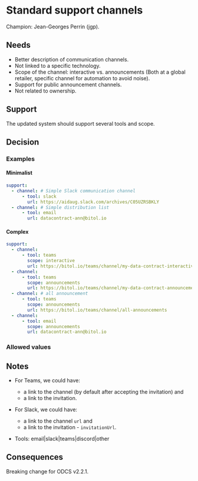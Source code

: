 # Standard support channels

Champion: Jean-Georges Perrin (jgp).

## Needs
* Better description of communication channels.
* Not linked to a specific technology.
* Scope of the channel: interactive vs. announcements (Both at a global retailer, specific channel for automation to avoid noise).
* Support for public announcement channels.
* Not related to ownership.

## Support
The updated system should support several tools and scope.

## Decision

### Examples

#### Minimalist
```YAML
support:
  - channel: # Simple Slack communication channel
      - tool: slack
        url: https://aidaug.slack.com/archives/C05UZRSBKLY
  - channel: # Simple distribution list
      - tool: email
        url: datacontract-ann@bitol.io
```

#### Complex
```YAML
support:
  - channel: 
      - tool: teams
        scope: interactive
        url: https://bitol.io/teams/channel/my-data-contract-interactive
  - channel:
      - tool: teams
        scope: announcements
        url: https://bitol.io/teams/channel/my-data-contract-announcements
  - channel: # all announcement
      - tool: teams
        scope: announcements
        url: https://bitol.io/teams/channel/all-announcements
  - channel:
      - tool: email
        scope: announcements
        url: datacontract-ann@bitol.io
```

### Allowed values

## Notes

* For Teams, we could have:
  * a link to the channel (by default after accepting the invitation) and
  * a link to the invitation.

* For Slack, we could have:
  * a link to the channel `url` and
  * a link to the invitation - `invitationUrl`. 

* Tools: email|slack|teams|discord|other



## Consequences

Breaking change for ODCS v2.2.1.
